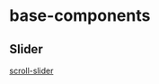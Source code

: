 # base-components
## Slider
[scroll-slider](https://kyr1eee.github.io/base-components/scroll-slider/index.html)
